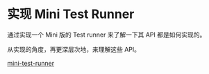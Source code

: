 # 实现 Mini Test Runner

通过实现一个 Mini 版的 Test runner 来了解一下其 API 都是如何实现的。

从实现的角度，再更深层次地，来理解这些 API。

[mini-test-runner](https://github.com/NansenHo/mini-test-runner)
